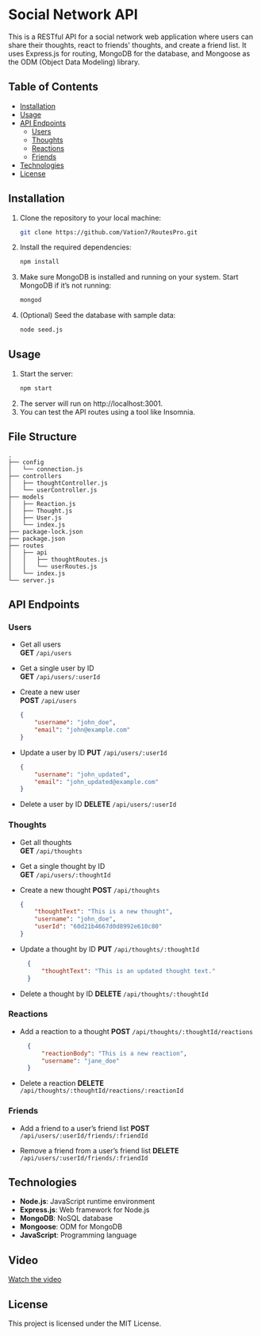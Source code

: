 # Social Network API

This is a RESTful API for a social network web application where users can share their thoughts, react to friends' thoughts, and create a friend list. It uses Express.js for routing, MongoDB for the database, and Mongoose as the ODM (Object Data Modeling) library.

## Table of Contents

- [Installation](#installation)
- [Usage](#usage)
- [API Endpoints](#api-endpoints)
  - [Users](#users)
  - [Thoughts](#thoughts)
  - [Reactions](#reactions)
  - [Friends](#friends)
- [Technologies](#technologies)
- [License](#license)

## Installation

1. Clone the repository to your local machine:
   ```bash
   git clone https://github.com/Vation7/RoutesPro.git
   ```
2. Install the required dependencies:
    ```bash
   npm install
   ```
3.	Make sure MongoDB is installed and running on your system. Start MongoDB if it’s not running:
    ```bash
    mongod
    ```
4.	(Optional) Seed the database with sample data:
    ```bash
    node seed.js
    ```

## Usage

1.	Start the server:
    ```bash
    npm start
    ```
2.	The server will run on http://localhost:3001.
3.	You can test the API routes using a tool like Insomnia.

## File Structure
```
.
├── config
│   └── connection.js
├── controllers
│   ├── thoughtController.js
│   └── userController.js
├── models
│   ├── Reaction.js
│   ├── Thought.js
│   ├── User.js
│   └── index.js
├── package-lock.json
├── package.json
├── routes
│   ├── api
│   │   ├── thoughtRoutes.js
│   │   └── userRoutes.js
│   └── index.js
└── server.js
```

## API Endpoints

### Users
- Get all users  
  **GET** `/api/users`

- Get a single user by ID  
  **GET** `/api/users/:userId`

- Create a new user  
  **POST** `/api/users`  
    ```json
    {
        "username": "john_doe",
        "email": "john@example.com"
    }
    ```

- Update a user by ID
  **PUT** `/api/users/:userId`
    ```json
    {
        "username": "john_updated",
        "email": "john_updated@example.com"
    }
    ```

- Delete a user by ID
  **DELETE** `/api/users/:userId`
    
### Thoughts
- Get all thoughts  
  **GET** `/api/thoughts`

- Get a single thought by ID  
  **GET** `/api/users/:thoughtId`

- Create a new thought 
  **POST** `/api/thoughts`
    ```json
    {
        "thoughtText": "This is a new thought",
        "username": "john_doe",
        "userId": "60d21b4667d0d8992e610c80"
    }
    ```

- Update a thought by ID
  **PUT** `/api/thoughts/:thoughtId`
  ```json
    {
        "thoughtText": "This is an updated thought text."
    }
    ```

- Delete a thought by ID
  **DELETE** `/api/thoughts/:thoughtId`

### Reactions
- Add a reaction to a thought
  **POST** `/api/thoughts/:thoughtId/reactions`
  ```json
    {
        "reactionBody": "This is a new reaction",
        "username": "jane_doe"
    }
    ```

- Delete a reaction
  **DELETE** `/api/thoughts/:thoughtId/reactions/:reactionId`

### Friends
- Add a friend to a user’s friend list
  **POST** `/api/users/:userId/friends/:friendId`

- Remove a friend from a user’s friend list
  **DELETE** `/api/users/:userId/friends/:friendId`

## Technologies

- **Node.js**: JavaScript runtime environment
- **Express.js**: Web framework for Node.js
- **MongoDB**: NoSQL database
- **Mongoose**: ODM for MongoDB
- **JavaScript**: Programming language

## Video
[Watch the video](https://www.youtube.com/watch?v=example)


## License

This project is licensed under the MIT License.
